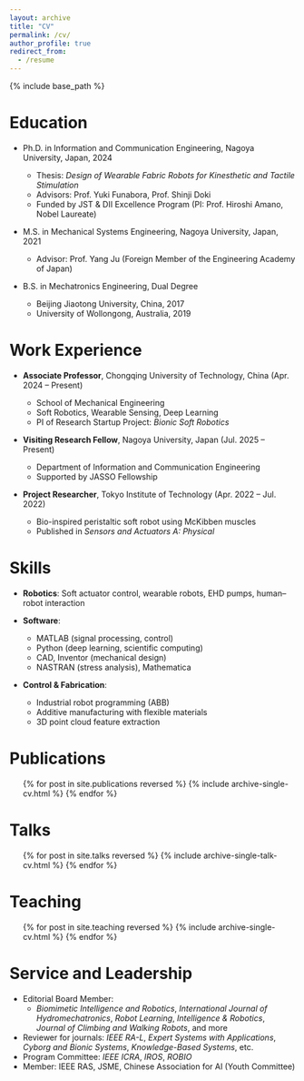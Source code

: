 ```yaml
---
layout: archive
title: "CV"
permalink: /cv/
author_profile: true
redirect_from:
  - /resume
---
```


{% include base_path %}

Education
======
* Ph.D. in Information and Communication Engineering, Nagoya University, Japan, 2024  
  * Thesis: *Design of Wearable Fabric Robots for Kinesthetic and Tactile Stimulation*  
  * Advisors: Prof. Yuki Funabora, Prof. Shinji Doki  
  * Funded by JST & DII Excellence Program (PI: Prof. Hiroshi Amano, Nobel Laureate)

* M.S. in Mechanical Systems Engineering, Nagoya University, Japan, 2021  
  * Advisor: Prof. Yang Ju (Foreign Member of the Engineering Academy of Japan)

* B.S. in Mechatronics Engineering, Dual Degree  
  * Beijing Jiaotong University, China, 2017  
  * University of Wollongong, Australia, 2019

Work Experience
======
* **Associate Professor**, Chongqing University of Technology, China (Apr. 2024 – Present)  
  * School of Mechanical Engineering  
  * Soft Robotics, Wearable Sensing, Deep Learning  
  * PI of Research Startup Project: *Bionic Soft Robotics*

* **Visiting Research Fellow**, Nagoya University, Japan (Jul. 2025 – Present)  
  * Department of Information and Communication Engineering  
  * Supported by JASSO Fellowship

* **Project Researcher**, Tokyo Institute of Technology (Apr. 2022 – Jul. 2022)  
  * Bio-inspired peristaltic soft robot using McKibben muscles  
  * Published in *Sensors and Actuators A: Physical*

Skills
======
* **Robotics**: Soft actuator control, wearable robots, EHD pumps, human–robot interaction  
* **Software**:  
  * MATLAB (signal processing, control)  
  * Python (deep learning, scientific computing)  
  * CAD, Inventor (mechanical design)  
  * NASTRAN (stress analysis), Mathematica

* **Control & Fabrication**:  
  * Industrial robot programming (ABB)  
  * Additive manufacturing with flexible materials  
  * 3D point cloud feature extraction

Publications
======
<ul>{% for post in site.publications reversed %}
  {% include archive-single-cv.html %}
{% endfor %}</ul>

Talks
======
<ul>{% for post in site.talks reversed %}
  {% include archive-single-talk-cv.html %}
{% endfor %}</ul>

Teaching
======
<ul>{% for post in site.teaching reversed %}
  {% include archive-single-cv.html %}
{% endfor %}</ul>

Service and Leadership
======
* Editorial Board Member:  
  * *Biomimetic Intelligence and Robotics*, *International Journal of Hydromechatronics*, *Robot Learning*, *Intelligence & Robotics*, *Journal of Climbing and Walking Robots*, and more  
* Reviewer for journals: *IEEE RA-L*, *Expert Systems with Applications*, *Cyborg and Bionic Systems*, *Knowledge-Based Systems*, etc.  
* Program Committee: *IEEE ICRA*, *IROS*, *ROBIO*  
* Member: IEEE RAS, JSME, Chinese Association for AI (Youth Committee)

